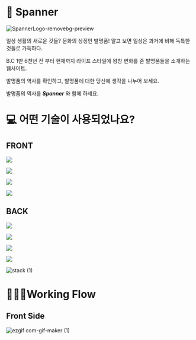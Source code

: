 # 🔧 Spanner

![SpannerLogo-removebg-preview](https://user-images.githubusercontent.com/67395798/102728244-0ab48b80-436e-11eb-9bfc-28586ff84f17.png)

일상 생활의 새로운 것들? 문화의 상징인 발명품!
알고 보면 일상은 과거에 비해 독특한 것들로 가득하다.

B.C 1만 6천년 전 부터 현재까지 라이프 스타일에
왕창 변화를 준 발명품들을 소개하는 웹사이트.

발명품의 역사를 확인하고, 발명품에 대한 당신에 생각을 
나누어 보세요.

발명품의 역사를 _**Spanner**_ 와 함께 하세요.

# 💻 어떤 기술이 사용되었나요?

## FRONT
![](https://img.shields.io/badge/FRONT-REACT-blue?style=for-the-badge&logo=React)

![](https://img.shields.io/badge/FRONT-REACT%20SLICK-blue?style=for-the-badge&logo=React)

![](https://img.shields.io/badge/FRONT-REACT%20REVEAL-blue?style=for-the-badge&logo=React)

![](https://img.shields.io/badge/FRONT-CSS-blueviolet?style=for-the-badge&logo=React)

## BACK
![](https://img.shields.io/badge/BACK-NODE-success?style=for-the-badge&logo=Node.js)

![](https://img.shields.io/badge/BACK-EXPRESS-black?style=for-the-badge&)

![](https://img.shields.io/badge/BACK-MULTER-important?style=for-the-badge&logo=Node.js)

![](http://img.shields.io/badge/BACK-J.W.T-black?style=for-the-badge&logo=JSON%20Web%20Tokens)

![stack (1)](https://user-images.githubusercontent.com/67395798/102729236-3c7c2100-4373-11eb-8f50-721403c885d3.jpg)

# 🧑🏻‍💻Working Flow

## Front Side
![ezgif com-gif-maker (1)](https://user-images.githubusercontent.com/67395798/102729859-cd53fc00-4375-11eb-8f08-eb924c3a3c7d.gif)

